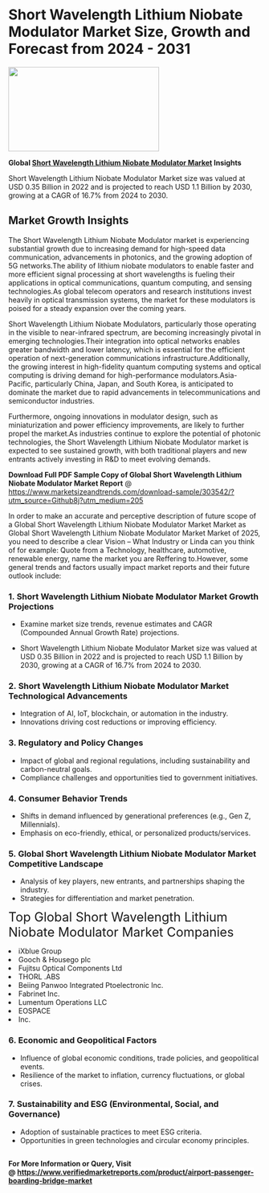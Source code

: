 <H1>Short Wavelength Lithium Niobate Modulator Market Size, Growth and Forecast from 2024 - 2031</H1><img class="aligncenter size-medium wp-image-584254" src="https://thirdeyenews.in/wp-content/uploads/2024/09/Global-Market-Research-300x168.jpeg" alt="" width="300" height="168" /><p><strong>Global&nbsp;<a href="https://www.marketsizeandtrends.com/download-sample/303542/?utm_source=Github8j?utm_medium=205">Short Wavelength Lithium Niobate Modulator Market</a> Insights</strong></p><p>Short Wavelength Lithium Niobate Modulator Market size was valued at USD 0.35 Billion in 2022 and is projected to reach USD 1.1 Billion by 2030, growing at a CAGR of 16.7% from 2024 to 2030.</p><p><h2>Market Growth Insights</h2> <p>The Short Wavelength Lithium Niobate Modulator market is experiencing substantial growth due to increasing demand for high-speed data communication, advancements in photonics, and the growing adoption of 5G networks.The ability of lithium niobate modulators to enable faster and more efficient signal processing at short wavelengths is fueling their applications in optical communications, quantum computing, and sensing technologies.As global telecom operators and research institutions invest heavily in optical transmission systems, the market for these modulators is poised for a steady expansion over the coming years.</p> <p>Short Wavelength Lithium Niobate Modulators, particularly those operating in the visible to near-infrared spectrum, are becoming increasingly pivotal in emerging technologies.Their integration into optical networks enables greater bandwidth and lower latency, which is essential for the efficient operation of next-generation communications infrastructure.Additionally, the growing interest in high-fidelity quantum computing systems and optical computing is driving demand for high-performance modulators.Asia-Pacific, particularly China, Japan, and South Korea, is anticipated to dominate the market due to rapid advancements in telecommunications and semiconductor industries.</p> <p>Furthermore, ongoing innovations in modulator design, such as miniaturization and power efficiency improvements, are likely to further propel the market.As industries continue to explore the potential of photonic technologies, the Short Wavelength Lithium Niobate Modulator market is expected to see sustained growth, with both traditional players and new entrants actively investing in R&D to meet evolving demands.</p> <p><span class=""><strong>Download Full PDF Sample Copy of Global Short Wavelength Lithium Niobate Modulator Market Report</strong> @ <a href="https://www.marketsizeandtrends.com/download-sample/303542/?utm_source=Github8j?utm_medium=205" target="_blank">https://www.marketsizeandtrends.com/download-sample/303542/?utm_source=Github8j?utm_medium=205</a></span></p><p>In order to make an accurate and perceptive description of future scope of a Global&nbsp;Short Wavelength Lithium Niobate Modulator Market Market as Global&nbsp;Short Wavelength Lithium Niobate Modulator Market Market of 2025, you need to describe a clear Vision &ndash; What Industry or Linda can you think of for example: Quote from a Technology, healthcare, automotive, renewable energy, name the market you are Reffering to.However, some general trends and factors usually impact market reports and their future outlook include:</p><h3>1.&nbsp;<strong>Short Wavelength Lithium Niobate Modulator Market Growth Projections</strong></h3><ul><li>Examine market size trends, revenue estimates and CAGR (Compounded Annual Growth Rate) projections.</li><li><p>Short Wavelength Lithium Niobate Modulator Market size was valued at USD 0.35 Billion in 2022 and is projected to reach USD 1.1 Billion by 2030, growing at a CAGR of 16.7% from 2024 to 2030.</p></li></ul><h3>2.&nbsp;<strong>Short Wavelength Lithium Niobate Modulator Market Technological Advancements</strong></h3><ul><li>Integration of AI, IoT, blockchain, or automation in the industry.</li><li>Innovations driving cost reductions or improving efficiency.</li></ul><h3>3.&nbsp;<strong>Regulatory and Policy Changes</strong></h3><ul><li>Impact of global and regional regulations, including sustainability and carbon-neutral goals.</li><li>Compliance challenges and opportunities tied to government initiatives.</li></ul><h3>4.&nbsp;<strong>Consumer Behavior Trends</strong></h3><ul><li>Shifts in demand influenced by generational preferences (e.g., Gen Z, Millennials).</li><li>Emphasis on eco-friendly, ethical, or personalized products/services.</li></ul><h3>5.&nbsp;<strong>Global Short Wavelength Lithium Niobate Modulator Market Competitive Landscape</strong></h3><ul><li>Analysis of key players, new entrants, and partnerships shaping the industry.</li><li>Strategies for differentiation and market penetration.</li></ul><p data-pm-slice="1 1 []"><span style="color: inherit; font-family: inherit; font-size: 25px;">Top Global Short Wavelength Lithium Niobate Modulator Market Companies</span></p><div class="" data-test-id=""><p><li>iXblue Group</li><li> Gooch & Housego plc</li><li> Fujitsu Optical Components Ltd</li><li> THORL .ABS</li><li> Beiing Panwoo Integrated Ptoelectronic Inc.</li><li> Fabrinet Inc.</li><li> Lumentum Operations LLC</li><li> EOSPACE</li><li> Inc.</li></p></div><h3>6.&nbsp;<strong>Economic and Geopolitical Factors</strong></h3><ul><li>Influence of global economic conditions, trade policies, and geopolitical events.</li><li>Resilience of the market to inflation, currency fluctuations, or global crises.</li></ul><h3>7.&nbsp;<strong>Sustainability and ESG (Environmental, Social, and Governance)</strong></h3><ul><li>Adoption of sustainable practices to meet ESG criteria.</li><li>Opportunities in green technologies and circular economy principles.</li></ul><h2><strong style="font-size: 14px;">For More Information or Query, Visit @&nbsp;</strong><a style="background-color: #ffffff; font-size: 14px;" href="https://www.marketsizeandtrends.com/report/short-wavelength-lithium-niobate-modulator-market/" target="_blank">https://www.verifiedmarketreports.com/product/airport-passenger-boarding-bridge-market</a></h2>